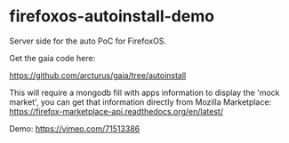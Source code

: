 firefoxos-autoinstall-demo
==========================

Server side for the auto PoC for FirefoxOS.

Get the gaia code here:

https://github.com/arcturus/gaia/tree/autoinstall

This will require a mongodb fill with apps information to display the 'mock market', you can get that information directly from Mozilla Marketplace:
https://firefox-marketplace-api.readthedocs.org/en/latest/

Demo:
https://vimeo.com/71513386
